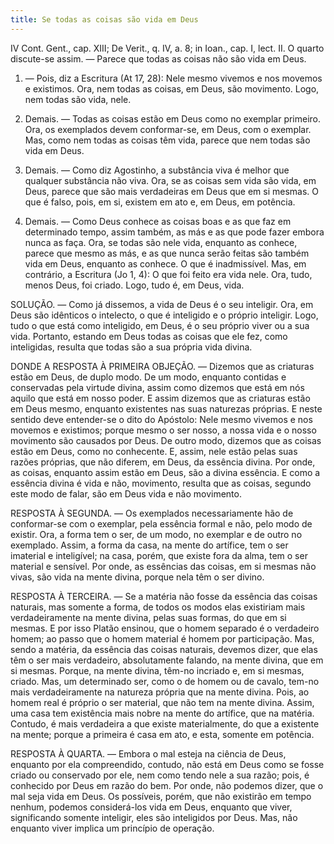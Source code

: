 ```yaml
---
title: Se todas as coisas são vida em Deus
---
```


IV Cont. Gent., cap. XIII; De Verit., q. IV, a. 8; in Ioan., cap. I, lect. II.  O quarto discute-se assim. — Parece que todas as coisas não são vida em Deus.  

1. — Pois, diz a Escritura (At 17, 28): Nele mesmo vivemos e nos movemos e existimos. Ora, nem todas as coisas, em Deus, são movimento. Logo, nem todas são vida, nele.  

2. Demais. — Todas as coisas estão em Deus como no exemplar primeiro. Ora, os exemplados devem conformar-se, em Deus, com o exemplar. Mas, como nem todas as coisas têm vida, parece que nem todas são vida em Deus.  

3. Demais. — Como diz Agostinho, a substância viva é melhor que qualquer substância não viva. Ora, se as coisas sem vida são vida, em Deus, parece que são mais verdadeiras em Deus que em si mesmas. O que é falso, pois, em si, existem em ato e, em Deus, em potência.  

4. Demais. — Como Deus conhece as coisas boas e as que faz em determinado tempo, assim também, as más e as que pode fazer embora nunca as faça. Ora, se todas são nele vida, enquanto as conhece, parece que mesmo as más, e as que nunca serão feitas são também vida em Deus, enquanto as conhece. O que é inadmissível.  Mas, em contrário, a Escritura (Jo 1, 4): O que foi feito era vida nele. Ora, tudo, menos Deus, foi criado. Logo, tudo é, em Deus, vida.  

SOLUÇÃO. — Como já dissemos, a vida de Deus é o seu inteligir. Ora, em Deus são idênticos o intelecto, o que é inteligido e o próprio inteligir. Logo, tudo o que está como inteligido, em Deus, é o seu próprio viver ou a sua vida. Portanto, estando em Deus todas as coisas que ele fez, como inteligidas, resulta que todas são a sua própria vida divina.  

DONDE A RESPOSTA À PRIMEIRA OBJEÇÃO. — Dizemos que as criaturas estão em Deus, de duplo modo. De um modo, enquanto contidas e conservadas pela virtude divina, assim como dizemos que está em nós aquilo que está em nosso poder. E assim dizemos que as criaturas estão em Deus mesmo, enquanto existentes nas suas naturezas próprias. E neste sentido deve entender-se o dito do Apóstolo: Nele mesmo vivemos e nos movemos e existimos; porque mesmo o ser nosso, a nossa vida e o nosso movimento são causados por Deus. De outro modo, dizemos que as coisas estão em Deus, como no conhecente. E, assim, nele estão pelas suas razões próprias, que não diferem, em Deus, da essência divina. Por onde, as coisas, enquanto assim estão em Deus, são a divina essência. E como a essência divina é vida e não, movimento, resulta que as coisas, segundo este modo de falar, são em Deus vida e não movimento.  

RESPOSTA À SEGUNDA. — Os exemplados necessariamente hão de conformar-se com o exemplar, pela essência formal e não, pelo modo de existir. Ora, a forma tem o ser, de um modo, no exemplar e de outro no exemplado. Assim, a forma da casa, na mente do artífice, tem o ser imaterial e inteligível; na casa, porém, que existe fora da alma, tem o ser material e sensível. Por onde, as essências das coisas, em si mesmas não vivas, são vida na mente divina, porque nela têm o ser divino.  

RESPOSTA À TERCEIRA. — Se a matéria não fosse da essência das coisas naturais, mas somente a forma, de todos os modos elas existiriam mais verdadeiramente na mente divina, pelas suas formas, do que em si mesmas. E por isso Platão ensinou, que o homem separado é o verdadeiro homem; ao passo que o homem material é homem por participação. Mas, sendo a matéria, da essência das coisas naturais, devemos dizer, que elas têm o ser mais verdadeiro, absolutamente falando, na mente divina, que em si mesmas. Porque, na mente divina, têm-no incriado e, em si mesmas, criado. Mas, um determinado ser, como o de homem ou de cavalo, tem-no mais verdadeiramente na natureza própria que na mente divina. Pois, ao homem real é próprio o ser material, que não tem na mente divina. Assim, uma casa tem existência mais nobre na mente do artífice, que na matéria. Contudo, é mais verdadeira a que existe materialmente, do que a existente na mente; porque a primeira é casa em ato, e esta, somente em potência.  

RESPOSTA À QUARTA. — Embora o mal esteja na ciência de Deus, enquanto por ela compreendido, contudo, não está em Deus como se fosse criado ou conservado por ele, nem como tendo nele a sua razão; pois, é conhecido por Deus em razão do bem. Por onde, não podemos dizer, que o mal seja vida em Deus. Os possíveis, porém, que não existirão em tempo nenhum, podemos considerá-los vida em Deus, enquanto que viver, significando somente inteligir, eles são inteligidos por Deus. Mas, não enquanto viver implica um princípio de operação.